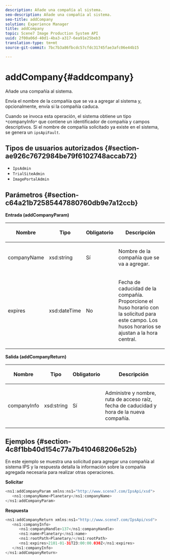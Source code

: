 ```yaml
---
description: Añade una compañía al sistema.
seo-description: Añade una compañía al sistema.
seo-title: addCompany
solution: Experience Manager
title: addCompany
topic: Scene7 Image Production System API
uuid: 2f00a06d-40d1-4ba3-a317-6ea91e25beb3
translation-type: tm+mt
source-git-commit: 7bc7b3a86fbcdc57cfdc31745fae3afc06e44b15

---
```



# addCompany{#addcompany}

Añade una compañía al sistema.

Envía el nombre de la compañía que se va a agregar al sistema y, opcionalmente, envía si la compañía caduca.

Cuando se invoca esta operación, el sistema obtiene un tipo ` *`companyInfo`*` que contiene un identificador de compañía y campos descriptivos. Si el nombre de compañía solicitado ya existe en el sistema, se genera un `ipsApiFault`.

## Tipos de usuarios autorizados {#section-ae926c7672984be79f6102748accab72}

* `IpsAdmin`
* `TrialSiteAdmin`
* `ImagePortalAdmin`

## Parámetros {#section-c64a21b72585447880760db9e7a12ccb}

**Entrada (addCompanyParam)**

<table id="table_AA915BAD2E8E4A1B9719725994309CE8"> 
 <thead> 
  <tr> 
   <th colname="col1" class="entry"> <p>Nombre </p> </th> 
   <th colname="col2" class="entry"> <p>Tipo </p> </th> 
   <th colname="col3" class="entry"> <p>Obligatorio </p> </th> 
   <th colname="col4" class="entry"> <p>Descripción </p> </th> 
  </tr> 
 </thead>
 <tbody> 
  <tr> 
   <td colname="col1"> <p><span class="codeph"> <span class="varname"> companyName</span></span> </p> </td> 
   <td colname="col2"> <p><span class="codeph"> xsd:string</span> </p> </td> 
   <td colname="col3"> <p>Sí </p> </td> 
   <td colname="col4"> <p>Nombre de la compañía que se va a agregar. </p> </td> 
  </tr> 
  <tr> 
   <td colname="col1"> <p><span class="codeph"> <span class="varname"> expires</span> </span> </p> </td> 
   <td colname="col2"> <p><span class="codeph"> xsd:dateTime</span> </p> </td> 
   <td colname="col3"> <p>No </p> </td> 
   <td colname="col4"> <p>Fecha de caducidad de la compañía. Proporcione el huso horario con la solicitud para este campo. Los husos horarios se ajustan a la hora central. </p> </td> 
  </tr> 
 </tbody> 
</table>

**Salida (addCompanyReturn)**

<table id="table_89EBAC0E0FB34793BD843837BB02B518"> 
 <thead> 
  <tr> 
   <th colname="col1" class="entry"> <p>Nombre </p> </th> 
   <th colname="col2" class="entry"> <p>Tipo </p> </th> 
   <th colname="col3" class="entry"> <p>Obligatorio </p> </th> 
   <th colname="col4" class="entry"> <p>Descripción </p> </th> 
  </tr> 
 </thead>
 <tbody> 
  <tr> 
   <td colname="col1"> <p><span class="codeph"> <span class="varname"> companyInfo</span></span> </p> </td> 
   <td colname="col2"> <p><span class="codeph"> xsd:string</span> </p> </td> 
   <td colname="col3"> <p>Sí </p> </td> 
   <td colname="col4"> <p>Administre y nombre, ruta de acceso raíz, fecha de caducidad y hora de la nueva compañía. </p> </td> 
  </tr> 
 </tbody> 
</table>

## Ejemplos {#section-4c8f1bb40d154c77a7b410468206e52b}

En este ejemplo se muestra una solicitud para agregar una compañía al sistema IPS y la respuesta detalla la información sobre la compañía agregada necesaria para realizar otras operaciones.

**Solicitar**

```java
<ns1:addCompanyParam xmlns:ns1="http://www.scene7.com/IpsApi/xsd">
   <ns1:companyName>Planetary</ns1:companyName>
</ns1:addCompanyParam>
```

**Respuesta**

```java
<ns1:addCompanyReturn xmlns:ns1="http://www.scene7.com/IpsApi/xsd">
   <ns1:companyInfo>
      <ns1:companyHandle>137</ns1:companyHandle>
      <ns1:name>Planetary</ns1:name>
      <ns1:rootPath>Planetary/</ns1:rootPath>
      <ns1:expires>2101-01-31T23:00:00.030Z</ns1:expires>
   </ns1:companyInfo>
</ns1:addCompanyReturn>
```

